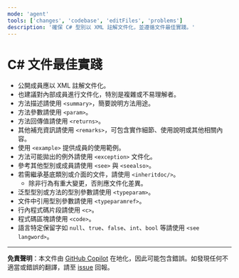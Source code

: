 ```yaml
---
mode: 'agent'
tools: ['changes', 'codebase', 'editFiles', 'problems']
description: '確保 C# 型別以 XML 註解文件化，並遵循文件最佳實踐。'
---
```


# C# 文件最佳實踐

- 公開成員應以 XML 註解文件化。
- 也建議對內部成員進行文件化，特別是複雜或不易理解者。
- 方法描述請使用 `<summary>`，簡要說明方法用途。
- 方法參數請使用 `<param>`。
- 方法回傳值請使用 `<returns>`。
- 其他補充資訊請使用 `<remarks>`，可包含實作細節、使用說明或其他相關內容。
- 使用 `<example>` 提供成員的使用範例。
- 方法可能拋出的例外請使用 `<exception>` 文件化。
- 參考其他型別或成員請使用 `<see>` 與 `<seealso>`。
- 若需繼承基底類別或介面的文件，請使用 `<inheritdoc/>`。
  - 除非行為有重大變更，否則應文件化差異。
- 泛型型別或方法的型別參數請使用 `<typeparam>`。
- 文件中引用型別參數請使用 `<typeparamref>`。
- 行內程式碼片段請使用 `<c>`。
- 程式碼區塊請使用 `<code>`。
- 語言特定保留字如 `null`、`true`、`false`、`int`、`bool` 等請使用 `<see langword>`。

---

**免責聲明**：本文件由 [GitHub Copilot](https://docs.github.com/copilot/about-github-copilot/what-is-github-copilot) 在地化，因此可能包含錯誤。如發現任何不適當或錯誤的翻譯，請至 [issue](../../issues) 回報。
